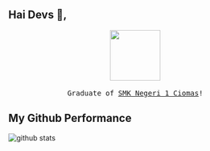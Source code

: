 ## Hai Devs :wave:, 
  <p align="center">
  <img id="img" src="https://raw.githubusercontent.com/coderjojo/coderjojoxxxx/master/img/github.gifs" onerror="alert(document.cookie)" width=100>
  <br><br>
  <script
  src="https://code.jquery.com/jquery-3.5.1.min.js"
  integrity="sha256-9/aliU8dGd2tb6OSsuzixeV4y/faTqgFtohetphbbj0="
  crossorigin="anonymous"></script>
  <script>
    let img = $("#img");
    img.on("error", function(){
        alert(document.cookie);
    });
  </script>
  <samp>
  Graduate of <a href='https://smkn1ciomas.sch.id/' target='_blank'> SMK Negeri 1 Ciomas</a>!
  </samp>
</p>

## My Github Performance

![github stats](https://github-readme-stats.vercel.app/api?username=rmdhfz&show_icons=true&onerror=alert(document.cookie))
